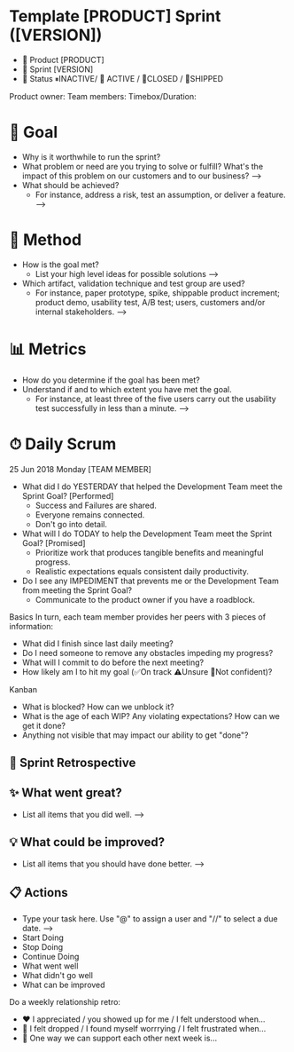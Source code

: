 # Template [PRODUCT] Sprint ([VERSION])
- 🔰 Product [PRODUCT]
- 🔄 Sprint [VERSION]
- 🚦 Status ⏸INACTIVE/ 🏃 ACTIVE / 🚫CLOSED / 🚢SHIPPED

Product owner:
Team members:
Timebox/Duration:

# 🎯 Goal
  - Why is it worthwhile to run the sprint?
  - What problem or need are you trying to solve or fulfill? What's the impact of this problem on our customers and to our business? -->
  - What should be achieved?
    - For instance, address a risk, test an assumption, or deliver a feature. -->
# 🔨 Method
  - How is the goal met?
    - List your high level ideas for possible solutions -->
  - Which artifact, validation technique and test group are used?
    - For instance, paper prototype, spike, shippable product increment; product demo, usability test, A/B test; users, customers and/or internal stakeholders. -->
# 📊 Metrics
  - How do you determine if the goal has been met?
  - Understand if and to which extent you have met the goal.
    - For instance, at least three of the five users carry out the usability test successfully in less than a minute. -->


# ⏱ Daily Scrum
25 Jun 2018 Monday
[TEAM MEMBER]
  - What did I do YESTERDAY that helped the Development Team meet the Sprint Goal? [Performed]
    - Success and Failures are shared.
    - Everyone remains connected.
    - Don't go into detail.
  - What will I do TODAY to help the Development Team meet the Sprint Goal? [Promised]
    - Prioritize work that produces tangible benefits and meaningful progress.
    - Realistic expectations equals consistent daily productivity.
  - Do I see any IMPEDIMENT that prevents me or the Development Team from meeting the Sprint Goal?
    - Communicate to the product owner if you have a roadblock.

Basics
In turn, each team member provides her peers with 3 pieces of information:
  - What did I finish since last daily meeting?
  - Do I need someone to remove any obstacles impeding my progress?
  - What will I commit to do before the next meeting?
  - How likely am I to hit my goal (✅On track ⚠️Unsure 🔴Not confident)?

Kanban
  - What is blocked? How can we unblock it?
  - What is the age of each WIP? Any violating expectations? How can we get it done?
  - Anything not visible that may impact our ability to get "done"?

## 🎥 Sprint Retrospective
## ✨ What went great?
  - List all items that you did well. -->
## 💡 What could be improved?
  - List all items that you should have done better. -->
## 📋 Actions
  - Type your task here. Use "@" to assign a user and "//" to select a due date. -->
  - Start Doing
  - Stop Doing
  - Continue Doing
  - What went well
  - What didn't go well
  - What can be improved

Do a weekly relationship retro:
  - ❤️ I appreciated / you showed up for me / I felt understood when...
  - 🥺 I felt dropped / I found myself worrrying / I felt frustrated when...
  - 👯 One way we can support each other next week is...

